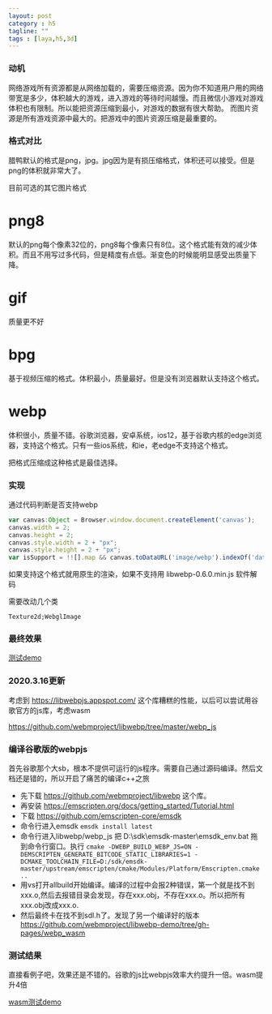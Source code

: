 ```yaml
---
layout: post
category : h5
tagline: ""
tags : [laya,h5,3d]
---
```


###  动机

网络游戏所有资源都是从网络加载的，需要压缩资源。因为你不知道用户用的网络带宽是多少，体积越大的游戏，进入游戏的等待时间越慢。而且微信小游戏对游戏体积也有限制。所以能把资源压缩到最小，对游戏的数据有很大帮助。
而图片资源是所有游戏资源中最大的。把游戏中的图片资源压缩是最重要的。

### 格式对比

腊鸭默认的格式是png，jpg。jpg因为是有损压缩格式，体积还可以接受。但是png的体积就非常大了。

目前可选的其它图片格式

# png8

默认的png每个像素32位的，png8每个像素只有8位。这个格式能有效的减少体积。而且不用写过多代码，但是精度有点低。渐变色的时候能明显感受出质量下降。

# gif

质量更不好

# bpg

基于视频压缩的格式。体积最小，质量最好。但是没有浏览器默认支持这个格式。

# webp

体积很小，质量不错。谷歌浏览器，安卓系统，ios12，基于谷歌内核的edge浏览器，支持这个格式。只有一些ios系统，和ie，老edge不支持这个格式。

把格式压缩成这种格式是最佳选择。

### 实现

通过代码判断是否支持webp

```js
var canvas:Object = Browser.window.document.createElement('canvas');
canvas.width = 2;
canvas.height = 2;
canvas.style.width = 2 + "px";
canvas.style.height = 2 + "px";
var isSupport = !![].map && canvas.toDataURL('image/webp').indexOf('data:image/webp') == 0;		
```

如果支持这个格式就用原生的渲染，如果不支持用 libwebp-0.6.0.min.js 软件解码

需要改动几个类

```Texture2d;WebglImage```

###  最终效果

<a href='https://lizhi.gitee.io/h5/img/webp.html'>测试demo</a>

### 2020.3.16更新

考虑到 https://libwebpjs.appspot.com/ 这个库糟糕的性能，以后可以尝试用谷歌官方的js库，考虑wasm

https://github.com/webmproject/libwebp/tree/master/webp_js

### 编译谷歌版的webpjs

首先谷歌那个大sb，根本不提供可运行的js程序。需要自己通过源码编译。然后文档还是错的，所以开启了痛苦的编译c++之旅

* 先下载 https://github.com/webmproject/libwebp 这个库。
* 再安装 https://emscripten.org/docs/getting_started/Tutorial.html
* 下载 https://github.com/emscripten-core/emsdk
* 命令行进入emsdk  ```emsdk install latest```
* 命令行进入libwebp/webp_js 把 D:\sdk\emsdk-master\emsdk_env.bat 拖到命令行窗口。执行 ```cmake -DWEBP_BUILD_WEBP_JS=ON -DEMSCRIPTEN_GENERATE_BITCODE_STATIC_LIBRARIES=1 -DCMAKE_TOOLCHAIN_FILE=D:/sdk/emsdk-master/upstream/emscripten/cmake/Modules/Platform/Emscripten.cmake ..```
* 用vs打开allbuild开始编译。编译的过程中会报2种错误，第一个就是找不到xxx.o,然后去报错目录会发现，存在xxx.obj，不存在xxx.o。所以把所有xxx.obj改成xxx.o.
* 然后最终卡在找不到sdl.h了。发现了另一个编译好的版本 https://github.com/webmproject/libwebp-demo/tree/gh-pages/webp_wasm

### 测试结果
直接看例子吧，效果还是不错的。谷歌的js比webpjs效率大约提升一倍。wasm提升4倍

<a href='https://lizhi.gitee.io/h5/img/webp2wasm.html'>wasm测试demo</a>
